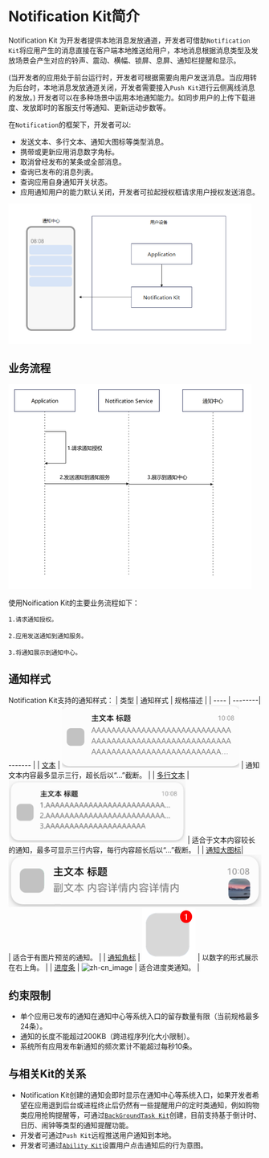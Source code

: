# Notification Kit简介

Notification Kit 为开发者提供本地消息发放通道，开发者可借助`Notification Kit`将应用产生的消息直接在客户端本地推送给用户，本地消息根据消息类型及发放场景会产生对应的铃声、震动、横幅、锁屏、息屏、通知栏提醒和显示。

(当开发者的应用处于前台运行时，开发者可根据需要向用户发送消息。当应用转为后台时，本地消息发放通道关闭，开发者需要接入`Push Kit`进行云侧离线消息的发放。)
开发者可以在多种场景中运用本地通知能力。如同步用户的上传下载进度、发放即时的客服支付等通知、更新运动步数等。

在`Notification`的框架下，开发者可以:
 - 发送文本、多行文本、通知大图标等类型消息。
 - 携带或更新应用消息数字角标。
 - 取消曾经发布的某条或全部消息。
 - 查询已发布的消息列表。
 - 查询应用自身通知开关状态。
 - 应用通知用户的能力默认关闭，开发者可拉起授权框请求用户授权发送消息。

 ![zh-cn_image_9](figures/zh-cn_image_9.png) 

## 业务流程
 ![zh-cn_image_10](figures/zh-cn_image_10.png) 

使用Noification Kit的主要业务流程如下：

    1.请求通知授权。

    2.应用发送通知到通知服务。

    3.将通知展示到通知中心。


## 通知样式
Notification Kit支持的通知样式：
| 类型 | 通知样式 | 规格描述 |
| ---- | --------| ------- |
| [文本](./text-notification.md)           | ![zh-cn_image_4](figures/zh-cn_image_4.png)   | 通知文本内容最多显示三行，超长后以“...”截断。 |
| [多行文本](./text-notification.md)       | ![zh-cn_image_5](figures/zh-cn_image_5.png)   | 适合于文本内容较长的通知，最多可显示三行内容，每行内容超长后以“...”截断。 |
| [通知大图标](../reference/apis/js-apis-inner-notification-notificationRequest.md)| ![zh-cn_image_1](figures/zh-cn_image_1.png) | 适合于有图片预览的通知。 |
| [通知角标](./notification-badge.md)      | ![zh-cn_image_6](figures/zh-cn_image_6.png)   | 以数字的形式展示在右上角。 |
| [进度条](./progress-bar-notification.md) | ![zh-cn_image](figures/zh-cn_imag.png)    | 适合进度类通知。 |

## 约束限制
- 单个应用已发布的通知在通知中心等系统入口的留存数量有限（当前规格最多24条）。
- 通知的长度不能超过200KB（跨进程序列化大小限制）。
- 系统所有应用发布新通知的频次累计不能超过每秒10条。

## 与相关Kit的关系
- Notification Kit创建的通知会即时显示在通知中心等系统入口，如果开发者希望在应用退到后台或进程终止后仍然有一些提醒用户的定时类通知，例如购物类应用抢购提醒等，可通过[`BackGroundTask Kit`](../kit-readme/Readme-BackgroundTasks-Kit.md)创建，目前支持基于倒计时、日历、闹钟等类型的通知提醒功能。
- 开发者可通过`Push Kit`远程推送用户通知到本地。
- 开发者可通过[`Ability Kit`](../kit-readme/Readme-Ability-Kit.md)设置用户点击通知后的行为意图。
